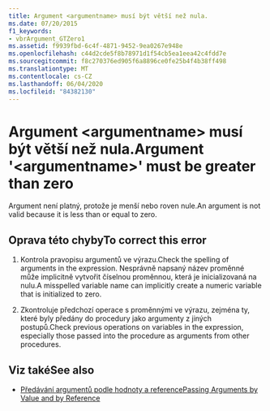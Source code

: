 ```yaml
---
title: Argument <argumentname> musí být větší než nula.
ms.date: 07/20/2015
f1_keywords:
- vbrArgument_GTZero1
ms.assetid: f9939fbd-6c4f-4871-9452-9ea0267e948e
ms.openlocfilehash: c44d2cde5f8b78971d1f54cb5ea1eea42c4fdd7e
ms.sourcegitcommit: f8c270376ed905f6a8896ce0fe25b4f4b38ff498
ms.translationtype: MT
ms.contentlocale: cs-CZ
ms.lasthandoff: 06/04/2020
ms.locfileid: "84382130"
---
```

# <a name="argument-argumentname-must-be-greater-than-zero"></a><span data-ttu-id="e6eee-102">Argument \<argumentname> musí být větší než nula.</span><span class="sxs-lookup"><span data-stu-id="e6eee-102">Argument '\<argumentname>' must be greater than zero</span></span>
<span data-ttu-id="e6eee-103">Argument není platný, protože je menší nebo roven nule.</span><span class="sxs-lookup"><span data-stu-id="e6eee-103">An argument is not valid because it is less than or equal to zero.</span></span>  
  
## <a name="to-correct-this-error"></a><span data-ttu-id="e6eee-104">Oprava této chyby</span><span class="sxs-lookup"><span data-stu-id="e6eee-104">To correct this error</span></span>  
  
1. <span data-ttu-id="e6eee-105">Kontrola pravopisu argumentů ve výrazu.</span><span class="sxs-lookup"><span data-stu-id="e6eee-105">Check the spelling of arguments in the expression.</span></span> <span data-ttu-id="e6eee-106">Nesprávně napsaný název proměnné může implicitně vytvořit číselnou proměnnou, která je inicializovaná na nulu.</span><span class="sxs-lookup"><span data-stu-id="e6eee-106">A misspelled variable name can implicitly create a numeric variable that is initialized to zero.</span></span>  
  
2. <span data-ttu-id="e6eee-107">Zkontroluje předchozí operace s proměnnými ve výrazu, zejména ty, které byly předány do procedury jako argumenty z jiných postupů.</span><span class="sxs-lookup"><span data-stu-id="e6eee-107">Check previous operations on variables in the expression, especially those passed into the procedure as arguments from other procedures.</span></span>  
  
## <a name="see-also"></a><span data-ttu-id="e6eee-108">Viz také</span><span class="sxs-lookup"><span data-stu-id="e6eee-108">See also</span></span>

- [<span data-ttu-id="e6eee-109">Předávání argumentů podle hodnoty a reference</span><span class="sxs-lookup"><span data-stu-id="e6eee-109">Passing Arguments by Value and by Reference</span></span>](../programming-guide/language-features/procedures/passing-arguments-by-value-and-by-reference.md)
